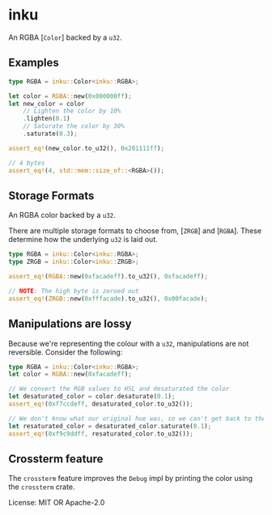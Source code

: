 # inku

An RGBA [`Color`] backed by a `u32`.

## Examples

```rust
type RGBA = inku::Color<inku::RGBA>;

let color = RGBA::new(0x000000ff);
let new_color = color
    // Lighten the color by 10%
    .lighten(0.1)
    // Saturate the color by 30%
    .saturate(0.3);

assert_eq!(new_color.to_u32(), 0x201111ff);

// 4 bytes
assert_eq!(4, std::mem::size_of::<RGBA>());
```

## Storage Formats

An RGBA color backed by a `u32`.

There are multiple storage formats to choose from, [`ZRGB`] and [`RGBA`]. These determine how
the underlying `u32` is laid out.

```rust
type RGBA = inku::Color<inku::RGBA>;
type ZRGB = inku::Color<inku::ZRGB>;

assert_eq!(RGBA::new(0xfacadeff).to_u32(), 0xfacadeff);

// NOTE: The high byte is zeroed out
assert_eq!(ZRGB::new(0xfffacade).to_u32(), 0x00facade);
```

## Manipulations are lossy

Because we're representing the colour with a `u32`, manipulations are not reversible.
Consider the following:

```rust
type RGBA = inku::Color<inku::RGBA>;
let color = RGBA::new(0xfacadeff);

// We convert the RGB values to HSL and desaturated the color
let desaturated_color = color.desaturate(0.1);
assert_eq!(0xf7ccdeff, desaturated_color.to_u32());

// We don't know what our original hue was, so we can't get back to the original color
let resaturated_color = desaturated_color.saturate(0.1);
assert_eq!(0xf9c9ddff, resaturated_color.to_u32());
```

## Crossterm feature

The `crossterm` feature improves the `Debug` impl by printing the color using the `crossterm`
crate.

License: MIT OR Apache-2.0

